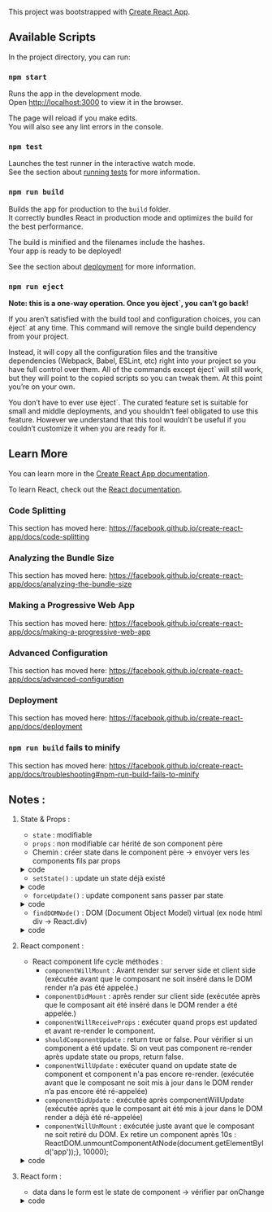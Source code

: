 This project was bootstrapped with [Create React App](https://github.com/facebook/create-react-app).

## Available Scripts

In the project directory, you can run:

### `npm start`

Runs the app in the development mode.<br />
Open [http://localhost:3000](http://localhost:3000) to view it in the browser.

The page will reload if you make edits.<br />
You will also see any lint errors in the console.

### `npm test`

Launches the test runner in the interactive watch mode.<br />
See the section about [running tests](https://facebook.github.io/create-react-app/docs/running-tests) for more information.

### `npm run build`

Builds the app for production to the `build` folder.<br />
It correctly bundles React in production mode and optimizes the build for the best performance.

The build is minified and the filenames include the hashes.<br />
Your app is ready to be deployed!

See the section about [deployment](https://facebook.github.io/create-react-app/docs/deployment) for more information.

### `npm run eject`

**Note: this is a one-way operation. Once you èject`, you can’t go back!**

If you aren’t satisfied with the build tool and configuration choices, you can èject` at any time. This command will remove the single build dependency from your project.

Instead, it will copy all the configuration files and the transitive dependencies (Webpack, Babel, ESLint, etc) right into your project so you have full control over them. All of the commands except èject` will still work, but they will point to the copied scripts so you can tweak them. At this point you’re on your own.

You don’t have to ever use èject`. The curated feature set is suitable for small and middle deployments, and you shouldn’t feel obligated to use this feature. However we understand that this tool wouldn’t be useful if you couldn’t customize it when you are ready for it.

## Learn More

You can learn more in the [Create React App documentation](https://facebook.github.io/create-react-app/docs/getting-started).

To learn React, check out the [React documentation](https://reactjs.org/).

### Code Splitting

This section has moved here: https://facebook.github.io/create-react-app/docs/code-splitting

### Analyzing the Bundle Size

This section has moved here: https://facebook.github.io/create-react-app/docs/analyzing-the-bundle-size

### Making a Progressive Web App

This section has moved here: https://facebook.github.io/create-react-app/docs/making-a-progressive-web-app

### Advanced Configuration

This section has moved here: https://facebook.github.io/create-react-app/docs/advanced-configuration

### Deployment

This section has moved here: https://facebook.github.io/create-react-app/docs/deployment

### `npm run build` fails to minify

This section has moved here: https://facebook.github.io/create-react-app/docs/troubleshooting#npm-run-build-fails-to-minify


## Notes :
1. State & Props :
    - `state` : modifiable
    - `props` : non modifiable car hérité de son component père
    - Chemin : créer state dans le component père -> envoyer vers les components fils par props

    <details><summary>code</summary>

    ```javascript
    class App extends React.Component { // père
        constructor(props) {
            super(props);
            this.state = {
                header: "Header from props test",
                content: "Content from props tes"
            }
        }
        render() {
            return (
                <div>
                    <Header headerProp = {this.state.header}/>
                    <Content contentProp = {this.state.content}/>
                </div>
            );
        }
    }
    class Header extends React.Component { //fils
        render() {
            return (
                <div>
                    <h1>{this.props.headerProp}</h1>
                </div>
            );
        }
    }
    ```
    </details>

    - `setState()` : update un state déjà existé
    <details><summary>code</summary>

    ```javascript
    class App extends React.Component {
        constructor() {
            super();
            this.state = {data: []}
            this.setStateHandler = this.setStateHandler.bind(this);
            // la fonction a pas été définie -> bind
        };
        setStateHandler() {
            var item = "setState..."
            var myArray = this.state.data.slice();
            myArray.push(item);
            this.setState({data: myArray})
        };
        render() {
            return (
                <div>
                    <button onClick = {this.setStateHandler}>SET STATE</button>
                    <h4>State Array: {this.state.data}</h4>
                </div>
            );
        }
    }
    ```
    </details>

    - `forceUpdate()` : update component sans passer par state
    <details><summary>code</summary>

    ```javascript
    class App extends React.Component {
        constructor() {
            super();
            this.forceUpdateHandler = this.forceUpdateHandler.bind(this);
        };
        forceUpdateHandler() {
            this.forceUpdate();
        };
        render() {
            return (
                <div>
                    <button onClick = {this.forceUpdateHandler}>FORCE UPDATE</button>
                    <h4>Random number: {Math.random()}</h4>
                </div>
            );
        }
    }
    ```
    </details>


    - `findDOMNode()` : DOM (Document Object Model) virtual (ex node html div -> React.div)
    <details><summary>code</summary>

    ```javascript

    import React from 'react';
    import ReactDOM from 'react-dom';

    class App extends React.Component {
        constructor() {
            super();
            this.findDomNodeHandler = this.findDomNodeHandler.bind(this);
        };
        findDomNodeHandler() {
            var myDiv = document.getElementById('myDiv');
            ReactDOM.findDOMNode(myDiv).style.color = 'green';
        }
        render() {
            return (
                <div>
                    <button onClick = {this.findDomNodeHandler}>FIND DOME NODE</button>
                    <div id = "myDiv">NODE</div>
                </div>
            );
        }
    }
    export default App;
    ```
    </details>

2. React component :
    - React component life cycle méthodes : 
        + `componentWillMount` : Avant render sur server side et client side (exécutée avant que le composant ne soit inséré dans le DOM render n’a pas été appelée.)
        + `componentDidMount` : après render sur client side (exécutée après que le composant ait été inséré dans le DOM render a été appelée.)
        + `componentWillReceiveProps` : exécuter quand props est updated et avant re-render le component.
        + `shouldComponentUpdate` : return true or false. Pour vérifier si un component a été update. Si on veut pas component re-render après update state ou props, return false.
        + `componentWillUpdate` : exécuter quand on update state de component et component n'a pas encore re-render. (exécutée avant que le composant ne soit mis à jour dans le DOM render n’a pas encore été ré-appelée)
        + `componentDidUpdate` : exécutée après componentWillUpdate (exécutée après que le composant ait été mis à jour dans le DOM render a déjà été ré-appelée)
        + `componentWillUnMount` : exécutée juste avant que le composant ne soit retiré du DOM. Ex retire un component après 10s : ReactDOM.unmountComponentAtNode(document.getElementById('app'));}, 10000); 

    <details><summary>code</summary>

    ```javascript
    import React from 'react';

    class App extends React.Component {
        constructor(props) {
            super(props);
            
            this.state = {
                data: 0
            }
            this.setNewNumber = this.setNewNumber.bind(this)
        };
        setNewNumber() {
            this.setState({data: this.state.data + 1})
        }
        render() {
            return (
                <div>
                    <button onClick = {this.setNewNumber}>INCREMENT</button>
                    <Content myNumber = {this.state.data}></Content>
                </div>
            );
        }
    }
    class Content extends React.Component {
        componentWillMount() {
            console.log('Component WILL MOUNT!')
        }
        componentDidMount() {
            console.log('Component DID MOUNT!')
        }
        componentWillReceiveProps(newProps) {    
            console.log('Component WILL RECIEVE PROPS!')
        }
        shouldComponentUpdate(newProps, newState) {
            return true;
        }
        componentWillUpdate(nextProps, nextState) {
            console.log('Component WILL UPDATE!');
        }
        componentDidUpdate(prevProps, prevState) {
            console.log('Component DID UPDATE!')
        }
        componentWillUnmount() {
            console.log('Component WILL UNMOUNT!')
        }
        render() {
            return (
                <div>
                    <h3>{this.props.myNumber}</h3>
                </div>
            );
        }
    }
    export default App;
    ```
    </details>

3. React form :
    - data dans le form est le state de component -> vérifier par onChange

    <details><summary>code</summary>

    ```javascript
    class App extends React.Component {
        constructor(props) {
            super(props);
            
            this.state = {
                data: 'Initial data...'
            }
            this.updateState = this.updateState.bind(this);
        };
        updateState(e) {
            this.setState({data: e.target.value});
        }
        render() {
            return (
                <div>
                    <input type = "text" value = {this.state.data} 
                    onChange = {this.updateState} />
                    <h4>{this.state.data}</h4>
                </div>
            );
        }
    }
    ```
    </details>
